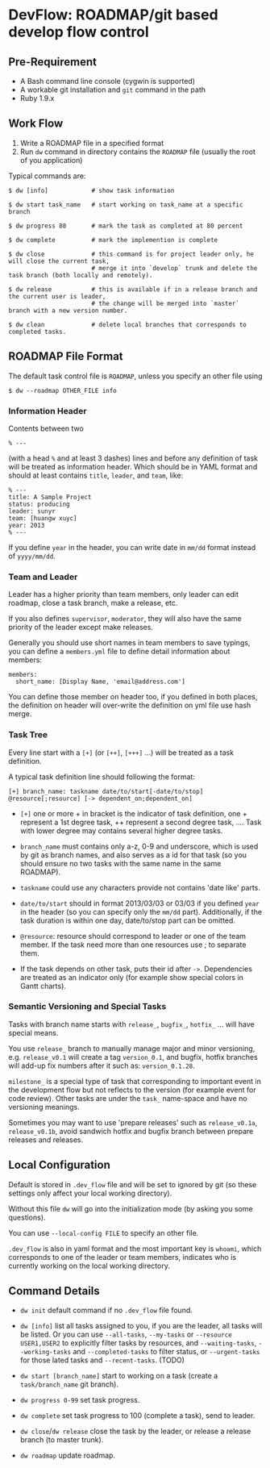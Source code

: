 DevFlow: ROADMAP/git based develop flow control
===================================================

Pre-Requirement
-----------------

- A Bash command line console (cygwin is supported)
- A workable git installation and `git` command in the path
- Ruby 1.9.x

Work Flow
-------------

1. Write a ROADMAP file in a specified format
2. Run `dw` command in directory contains the `ROADMAP` file (usually the root of you application)

Typical commands are:

    $ dw [info]            # show task information

    $ dw start task_name   # start working on task_name at a specific branch

    $ dw progress 80       # mark the task as completed at 80 percent

    $ dw complete          # mark the implemention is complete

    $ dw close             # this command is for project leader only, he will close the current task,
                           # merge it into `develop` trunk and delete the task branch (both locally and remotely).

    $ dw release           # this is available if in a release branch and the current user is leader,
                           # the change will be merged into `master` branch with a new version number.

    $ dw clean             # delete local branches that corresponds to completed tasks.


ROADMAP File Format
--------------------

The default task control file is `ROADMAP`, unless you specify an other file using 

    $ dw --roadmap OTHER_FILE info

### Information Header

Contents between two

    % ---

(with a head `%` and at least 3 dashes) lines and before any definition of task will be
treated as information header. Which should be in YAML format and should at least contains
`title`, `leader`, and `team`, like:

    % ---
    title: A Sample Project
    status: producing
    leader: sunyr
    team: [huangw xuyc]
    year: 2013
    % ---

If you define `year` in the header, you can write date in `mm/dd` format instead of `yyyy/mm/dd`.

### Team and Leader

Leader has a higher priority than team members, only leader can edit roadmap, close a task branch, 
make a release, etc.

If you also defines `supervisor`, `moderator`, they will also have the same priority of the leader
except make releases.

Generally you should use short names in team members to save typings, you can define a `members.yml` file
to define detail information about members:

    members:
      short_name: [Display Name, 'email@address.com']

You can define those member on header too, if you defined in both places, the definition on header will over-write
the definition on yml file use hash merge.

### Task Tree

Every line start with a `[+]` (or `[++]`, `[+++]` ...) will be treated as a task definition. 

A typical task definition line should following the format:

    [+] branch_name: taskname date/to/start[-date/to/stop] @resource[;resource] [-> dependent_on;dependent_on]

- `[+]` one or more + in bracket is the indicator of task definition, one + represent a 1st degree task, 
++ represent a second degree task, .... Task with lower degree may contains several higher degree tasks.

- `branch_name` must contains only a-z, 0-9 and underscore, which is used by git as branch names,
and also serves as a id for that task (so you should ensure no two tasks with the same name in the same ROADMAP).

- `taskname` could use any characters provide not contains 'date like' parts.

- `date/to/start` should in format 2013/03/03 or 03/03 if you defined `year` in the header (so you can 
specify only the `mm/dd` part). Additionally, if the task duration is within one day, 
date/to/stop part can be omitted.

- `@resource`: resource should correspond to leader or one of the team member. 
If the task need more than one resources use ; to separate them.

- If the task depends on other task, puts their id after `->`. 
Dependencies are treated as an indicator only (for example show special colors in Gantt charts).

### Semantic Versioning and Special Tasks

Tasks with branch name starts with `release_`, `bugfix_`, `hotfix_` ... will have special means. 

You use `release_` branch to manually manage major and minor versioning, 
e.g. `release_v0.1` will create a tag `version_0.1`, and bugfix, hotfix branches 
will add-up fix numbers after it such as: `version_0.1.28`. 

`milestone_` is a special type of task that corresponding to important event in the development flow but
not reflects to the version (for example event for code review). 
Other tasks are under the `task_` name-space and have no versioning meanings.

Sometimes you may want to use 'prepare releases' such as `release_v0.1a`, `release_v0.1b`, avoid sandwich
hotfix and bugfix branch between prepare releases and releases.

Local Configuration
---------------------

Default is stored in `.dev_flow` file and will be set to ignored by git 
(so these settings only affect your local working directory).

Without this file `dw` will go into the initialization mode (by asking you some questions).

You can use `--local-config FILE` to specify an other file.

`.dev_flow` is also in yaml format and the most important key is `whoami`, which corresponds 
to one of the leader or team members, indicates who is currently working on the local working directory.

Command Details
-------------------

- `dw init` default command if no `.dev_flow` file found.

- `dw [info]` list all tasks assigned to you, if you are the leader, all tasks will be listed. 
Or you can use `--all-tasks`, `--my-tasks` or `--resource USER1,USER2` to explicitly filter tasks by
resources, and `--waiting-tasks`, `--working-tasks` and `--completed-tasks` to filter status, 
or `--urgent-tasks` for those lated tasks and `--recent-tasks`. (TODO)

- `dw start [branch_name]` start to working on a task (create a `task/branch_name` git branch).

- `dw progress 0-99` set task progress.

- `dw complete` set task progress to 100 (complete a task), send to leader.

- `dw close`/`dw release` close the task by the leader, or release a release branch (to master trunk).

- `dw roadmap` update roadmap.


